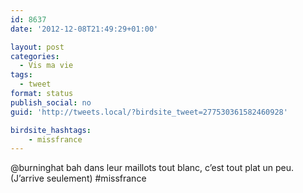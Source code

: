```yaml
---
id: 8637
date: '2012-12-08T21:49:29+01:00'

layout: post
categories:
  - Vis ma vie
tags:
  - tweet
format: status
publish_social: no
guid: 'http://tweets.local/?birdsite_tweet=277530361582460928'

birdsite_hashtags:
    - missfrance
---
```


@burninghat bah dans leur maillots tout blanc, c’est tout plat un peu. (J’arrive seulement) #missfrance